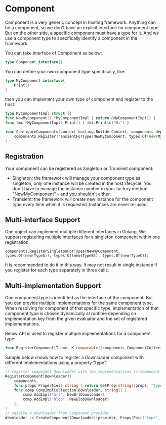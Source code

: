 # Component

Component is a very generic concept in hosting framework. Anything can be a component, so we don't have an explicit interface for component type. But on the other side, a specific component must have a type for it. And we use a component type to specifically identify a component in the framework.

You can take interface of Component as below:

```go
type Component interface{}
```

You can define your own component type specifically, like:

```go
type MyComponent interface{
    Print()
}
```

then you can implement your own type of component and register to the host:

```go
type MyComponentImpl struct {}
func NewMyComponent() *MyComponentImpl { return &MyComponentImpl{} }
func (mc *MyComponentImpl) Print() { fmt.Println("Hi") }

func ConfigureComponents(context hosting.BuilderContext, components dep.ComponentCollection) {
	components.RegisterTransientForType(NewMyComponent, types.Of(new(MyComponent)))
}
```



## Registration

Your component can be registered as Singleton or Transient component:

- Singleton: the framework will manage your component type as singleton, only one instance will be created in the host lifecycle. You don't have to manage the instance number in your factory method "NewMyComponent" - and you shouldn't either.
- Transient: the framework will create new instance for the component type every time when it is requested. Instances are never re-used.



## Multi-interface Support

One object can implement multiple different interfaces in Golang. We support registering multiple interfaces for a singleton component within one registration.

```
components.RegisterSingletonForTypes(NewMyComponent, types.Of(new(TypeA)), types.Of(new(TypeB)), types.Of(new(TypeC)))
```

It is recommended to do it in this way. It may not result in single instance if you register for each type separately in three calls.



## Multi-implementation Support

One component type is identified as the interface of the component. But you can provide multiple implementations for the same component type. When resolving for component of that specific type, implementation of that component type is chosen dynamically at runtime depending on implementation key from the given evaluator and the set of registered implementations.

Below API is used to register multiple implementations for a component type:

```go
func RegisterComponent[T any, K comparable](components ComponentCollection, propsEval Evaluator[K], configure ConfigureImpls[T, K])
```

Sample below shows how to register a Downloader component with different implementations using a property "type":

```go
// register component Downloader with two implementations to component collection.
RegisterComponent[Downloader](
    components,
    func(props Properties) string { return GetProp[string](props, "type") },
    func(comp CompImplCollection[Downloader, string]) {
        comp.AddImpl("url", NewUrlDownloader)
        comp.AddImpl("blob", NewBlobDownloader)
    },
)
// resolve a downloader from component provider.
downloader := CreateComponent[Downloader](provider, Props(Pair("type", Type)))
```

